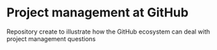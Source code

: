 # Project management at GitHub
Repository create to illustrate how the GitHub ecosystem can deal with project management questions
